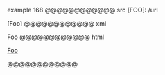example 168
@@@@@@@@@@@@ src
[FOO]: /url

[Foo]
@@@@@@@@@@@@ xml
<?xml version="1.0" encoding="UTF-8"?>
<!DOCTYPE document SYSTEM "CommonMark.dtd">
<document xmlns="http://commonmark.org/xml/1.0">
  <paragraph>
    <link destination="/url" title="">
      <text>Foo</text>
    </link>
  </paragraph>
</document>
@@@@@@@@@@@@ html
<p><a href="/url">Foo</a></p>
@@@@@@@@@@@@
